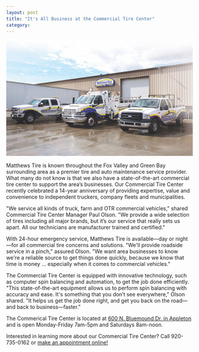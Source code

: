 ```yaml
---
layout: post
title: "It's All Business at the Commercial Tire Center"
category:
---
```

![Matthews Tire commercial tire center](/img/matthews-tire-commercial-tire.jpg)

Matthews Tire is known throughout the Fox Valley and Green Bay surrounding area as a premier tire and auto maintenance service provider. What many do not know is that we also have a state-of-the-art commercial tire center to support the area’s businesses. Our Commercial Tire Center recently celebrated a 14-year anniversary of providing expertise, value and convenience to independent truckers, company fleets and municipalities.

"We service all kinds of truck, farm and OTR commercial vehicles," shared Commercial Tire Center Manager Paul Olson. "We provide a wide selection of tires including all major brands, but it’s our service that really sets us apart. All our technicians are manufacturer trained and certified."

With 24-hour emergency service, Matthews Tire is available—day or night—for all commercial tire concerns and solutions. "We'll provide roadside service in a pinch," assured Olson. "We want area businesses to know we're a reliable source to get things done quickly, because we know that time is money ... especially when it comes to commercial vehicles."

The Commercial Tire Center is equipped with innovative technology, such as computer spin balancing and automation, to get the job done efficiently. "This state-of-the-art equipment allows us to perform spin balancing with accuracy and ease. It's something that you don’t see everywhere," Olson shared. "It helps us get the job done right, and get you back on the road—and back to business—faster."

The Commerical Tire Center is located at [600 N. Bluemound Dr. in Appleton](https://www.google.com/maps/place/Matthews+Tire+%26+Auto+Center/@44.2678208,-88.4554433,15z/data=!4m5!3m4!1s0x0:0x5070eda600ae166d!8m2!3d44.2678208!4d-88.4554433?sa=X&ved=0ahUKEwiIwuPI767WAhXrhVQKHXJMChMQ_BIIhwEwCw) and is open Monday-Friday 7am-5pm and Saturdays 8am-noon.

Interested in learning more about our Commercial Tire Center? Call 920-735-0162 or [make an appointment online!](http://matthewstire.com/contact/)
